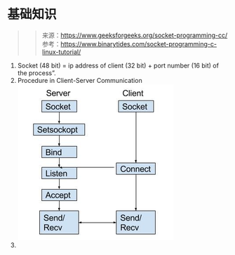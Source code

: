 # 基础知识

>> 来源：https://www.geeksforgeeks.org/socket-programming-cc/
>> 参考：https://www.binarytides.com/socket-programming-c-linux-tutorial/

1. Socket (48 bit) = ip address of client (32 bit) + port number (16 bit) of the process”. 
2. Procedure in Client-Server Communication
![](TCP-IP-Socket-Programming-Client-and-Server.jpg)
1. 